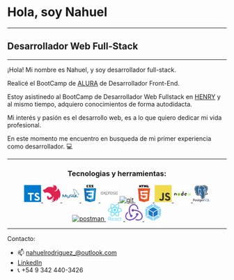 # Hola, soy Nahuel

---

## Desarrollador Web Full-Stack

---

¡Hola! Mi nombre es Nahuel, y soy desarrollador full-stack.

Realicé el BootCamp de [ALURA](https://www.aluracursos.com/) de Desarrollador Front-End.

Estoy asistinedo al BootCamp de Desarrollador Web Fullstack en [HENRY](https://www.soyhenry.com/) y al mismo tiempo, adquiero conocimientos de forma autodidacta.

Mi interés y pasión es el desarrollo web, es a lo que quiero dedicar mi vida profesional.

En este momento me encuentro en busqueda de mi primer experiencia como desarrollador. 💻

---

<h3 align="center">Tecnologias y herramientas:</h3>
<p align="center"> <a href="https://nestjs.com/" target="_blank"> <img src="https://github.com/devicons/devicon/blob/master/icons/typescript/typescript-original.svg" alt="TypeScript" width="40" height="40"/> </a> <a href="https://www.typescriptlang.org/" target="_blank"> <a href="https://nestjs.com/" target="_blank"> <img src="https://github.com/devicons/devicon/blob/master/icons/nestjs/nestjs-plain.svg" alt="NestJS" width="40" height="40"/> </a> <a href="https://nestjs.com/" target="_blank"> <a href="" target="_blank"> <img src="https://github.com/devicons/devicon/blob/master/icons/mysql/mysql-plain-wordmark.svg" alt="MySQL" width="40" height="40"/> </a> <a href="https://www.w3schools.com/css/" target="_blank"> <img src="https://github.com/devicons/devicon/blob/master/icons/css3/css3-original-wordmark.svg" alt="css3" width="40" height="40"/> </a> <a href="https://expressjs.com" target="_blank"> <img src="https://github.com/devicons/devicon/blob/master/icons/express/express-original-wordmark.svg" alt="express" width="40" height="40"/> </a> <a href="https://git-scm.com/" target="_blank"> <img src="https://www.vectorlogo.zone/logos/git-scm/git-scm-icon.svg" alt="git" width="40" height="40"/> </a> <a href="https://www.w3.org/html/" target="_blank"> <img src="https://github.com/devicons/devicon/blob/master/icons/html5/html5-original-wordmark.svg" alt="html5" width="40" height="40"/> </a> </a> <a href="https://developer.mozilla.org/en-US/docs/Web/JavaScript" target="_blank"> <img src="https://github.com/devicons/devicon/blob/master/icons/javascript/javascript-original.svg" alt="javascript" width="40" height="40"/> </a> <a href="https://nodejs.org" target="_blank"> <img src="https://github.com/devicons/devicon/blob/master/icons/nodejs/nodejs-original-wordmark.svg" alt="nodejs" width="40" height="40"/> </a> <a href="https://www.postgresql.org" target="_blank"> <img src="https://github.com/devicons/devicon/blob/master/icons/postgresql/postgresql-original-wordmark.svg" alt="postgresql" width="40" height="40"/> </a> <a href="https://postman.com" target="_blank"> <img src="https://www.vectorlogo.zone/logos/getpostman/getpostman-icon.svg" alt="postman" width="40" height="40"/> </a> <a href="https://reactjs.org/" target="_blank"> <img src="https://github.com/devicons/devicon/blob/master/icons/react/react-original-wordmark.svg" alt="react" width="40" height="40"/> </a> <a href="https://redux.js.org" target="_blank"> <img src="https://github.com/devicons/devicon/blob/master/icons/redux/redux-original.svg" alt="redux" width="40" height="40"/> </a> <a href="https://webpack.js.org" target="_blank"> <img src="https://github.com/devicons/devicon/blob/master/icons/webpack/webpack-original.svg" alt="webpack" width="40" height="40"/> </a> </p>

---

Contacto:
- 📫 nahuelrodriguez_@outlook.com
- [LinkedIn](https://www.linkedin.com/in/nahuel-federico-rodriguez-76a0891b4/)
- 📞 +54 9 342 440-3426
